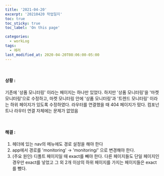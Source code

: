 ```yaml
---
title: '2021-04-20'
excerpt: '20210420 작업일지'
toc: true
toc_sticky: true
toc_label: 'On this page'

categories:
  - workLog
tags:
  - 에러
last_modified_at: 2020-04-20T08:06:00-05:00
---
```


<br>

#### 상황 :

기존에 '상품 모니터링' 이라는 페이지는 하나만 있었다.
하지만 '상품 모니터링'을 '마켓 모니터링'으로 수정하고, 마켓 모니터링 안에 '상품 모니터링'과 '트렌드 모니터링' 이라는 하위 페이지가 있도록 수정하였다.
라우터를 연결했을 때 404 페이지가 떴다. 컴포넌트나 라우터 연결 자체에는 문제가 없었음

<br>

#### 해결 :

1. 헤더에 있는 nav의 메뉴에도 경로 설정을 해야 한다
2. app에서 경로를 'monitoring' → 'monitoring/' 으로 변경해야 한다.
3. (주요 원인) 디폴트 페이지일 때 exact를 빼야 한다. 다른 페이지들도 단일 페이지인 경우만 exact를 넣었고 그 외 2개 이상의 하위 페이지를 가지는 페이지들은 exact를 뺐다.
